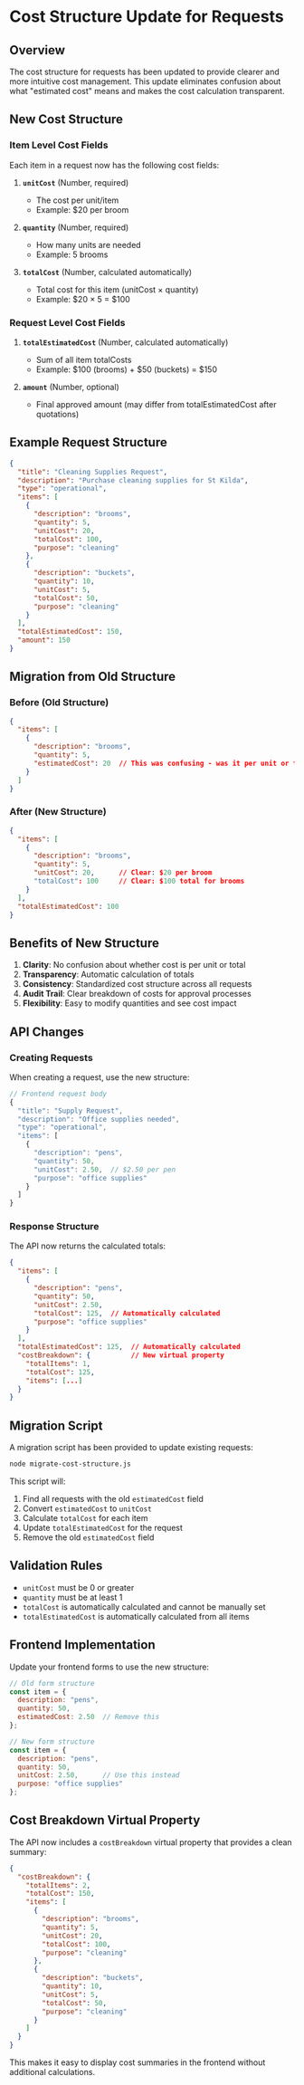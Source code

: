 # Cost Structure Update for Requests

## Overview

The cost structure for requests has been updated to provide clearer and more intuitive cost management. This update eliminates confusion about what "estimated cost" means and makes the cost calculation transparent.

## New Cost Structure

### Item Level Cost Fields

Each item in a request now has the following cost fields:

1. **`unitCost`** (Number, required)
   - The cost per unit/item
   - Example: $20 per broom

2. **`quantity`** (Number, required)
   - How many units are needed
   - Example: 5 brooms

3. **`totalCost`** (Number, calculated automatically)
   - Total cost for this item (unitCost × quantity)
   - Example: $20 × 5 = $100

### Request Level Cost Fields

1. **`totalEstimatedCost`** (Number, calculated automatically)
   - Sum of all item totalCosts
   - Example: $100 (brooms) + $50 (buckets) = $150

2. **`amount`** (Number, optional)
   - Final approved amount (may differ from totalEstimatedCost after quotations)

## Example Request Structure

```json
{
  "title": "Cleaning Supplies Request",
  "description": "Purchase cleaning supplies for St Kilda",
  "type": "operational",
  "items": [
    {
      "description": "brooms",
      "quantity": 5,
      "unitCost": 20,
      "totalCost": 100,
      "purpose": "cleaning"
    },
    {
      "description": "buckets",
      "quantity": 10,
      "unitCost": 5,
      "totalCost": 50,
      "purpose": "cleaning"
    }
  ],
  "totalEstimatedCost": 150,
  "amount": 150
}
```

## Migration from Old Structure

### Before (Old Structure)
```json
{
  "items": [
    {
      "description": "brooms",
      "quantity": 5,
      "estimatedCost": 20  // This was confusing - was it per unit or total?
    }
  ]
}
```

### After (New Structure)
```json
{
  "items": [
    {
      "description": "brooms",
      "quantity": 5,
      "unitCost": 20,      // Clear: $20 per broom
      "totalCost": 100     // Clear: $100 total for brooms
    }
  ],
  "totalEstimatedCost": 100
}
```

## Benefits of New Structure

1. **Clarity**: No confusion about whether cost is per unit or total
2. **Transparency**: Automatic calculation of totals
3. **Consistency**: Standardized cost structure across all requests
4. **Audit Trail**: Clear breakdown of costs for approval processes
5. **Flexibility**: Easy to modify quantities and see cost impact

## API Changes

### Creating Requests

When creating a request, use the new structure:

```javascript
// Frontend request body
{
  "title": "Supply Request",
  "description": "Office supplies needed",
  "type": "operational",
  "items": [
    {
      "description": "pens",
      "quantity": 50,
      "unitCost": 2.50,  // $2.50 per pen
      "purpose": "office supplies"
    }
  ]
}
```

### Response Structure

The API now returns the calculated totals:

```json
{
  "items": [
    {
      "description": "pens",
      "quantity": 50,
      "unitCost": 2.50,
      "totalCost": 125,  // Automatically calculated
      "purpose": "office supplies"
    }
  ],
  "totalEstimatedCost": 125,  // Automatically calculated
  "costBreakdown": {          // New virtual property
    "totalItems": 1,
    "totalCost": 125,
    "items": [...]
  }
}
```

## Migration Script

A migration script has been provided to update existing requests:

```bash
node migrate-cost-structure.js
```

This script will:
1. Find all requests with the old `estimatedCost` field
2. Convert `estimatedCost` to `unitCost`
3. Calculate `totalCost` for each item
4. Update `totalEstimatedCost` for the request
5. Remove the old `estimatedCost` field

## Validation Rules

- `unitCost` must be 0 or greater
- `quantity` must be at least 1
- `totalCost` is automatically calculated and cannot be manually set
- `totalEstimatedCost` is automatically calculated from all items

## Frontend Implementation

Update your frontend forms to use the new structure:

```javascript
// Old form structure
const item = {
  description: "pens",
  quantity: 50,
  estimatedCost: 2.50  // Remove this
};

// New form structure
const item = {
  description: "pens",
  quantity: 50,
  unitCost: 2.50,      // Use this instead
  purpose: "office supplies"
};
```

## Cost Breakdown Virtual Property

The API now includes a `costBreakdown` virtual property that provides a clean summary:

```json
{
  "costBreakdown": {
    "totalItems": 2,
    "totalCost": 150,
    "items": [
      {
        "description": "brooms",
        "quantity": 5,
        "unitCost": 20,
        "totalCost": 100,
        "purpose": "cleaning"
      },
      {
        "description": "buckets",
        "quantity": 10,
        "unitCost": 5,
        "totalCost": 50,
        "purpose": "cleaning"
      }
    ]
  }
}
```

This makes it easy to display cost summaries in the frontend without additional calculations. 
